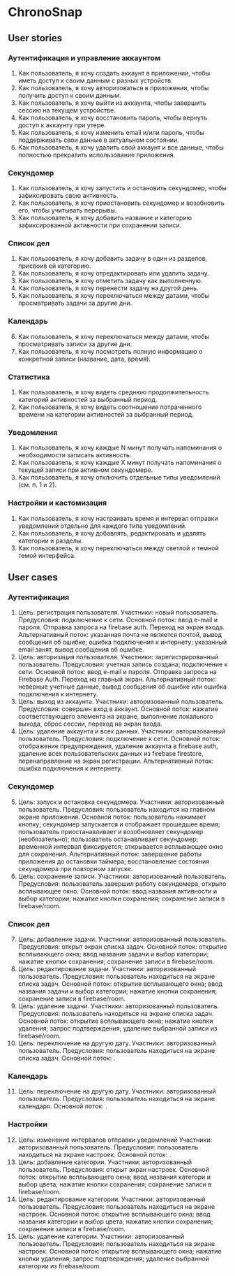 # ChronoSnap


## User stories

### Аутентификация и управление аккаунтом
1. Как пользователь, я хочу создать аккаунт в приложении, чтобы иметь доступ к своим данным с разных устройств.
2. Как пользователь, я хочу авторизоваться в приложении, чтобы получить доступ к своим данным.
3. Как пользователь, я хочу выйти из аккаунта, чтобы завершить сессию на текущем устройстве.
4. Как пользователь, я хочу восстановить пароль, чтобы вернуть доступ к аккаунту при утере.
5. Как пользователь, я хочу изменить email и/или пароль, чтобы поддерживать свои данные в актуальном состоянии.
6. Как пользователь, я хочу удалить свой аккаунт и все данные, чтобы полностью прекратить использование приложения.

### Секундомер
1. Как пользователь, я хочу запустить и остановить секундомер, чтобы зафиксировать свою активность.
2. Как пользователь, я хочу приостановить секундомер и возобновить его, чтобы учитывать перерывы.
3. Как пользователь, я хочу добавить название и категорию зафиксированной активности при сохранении записи.

### Список дел
1. Как пользователь, я хочу добавить задачу в один из разделов, присвоив ей категорию.
2. Как пользователь, я хочу отредактировать или удалить задачу.
3. Как пользователь, я хочу отметить задачу как выполненную.
4. Как пользователь, я хочу перенести задачу на другой день.
5. Как пользователь, я хочу переключаться между датами, чтобы просматривать задачи за другие дни.

### Календарь
6. Как пользователь, я хочу переключаться между датами, чтобы просматривать записи за другие дни.
7. Как пользователь, я хочу посмотреть полную информацию о конкретной записи (название, дата, время).

### Статистика
1. Как пользователь, я хочу видеть среднюю продолжительность  категорий активностей за выбранный период.
2. Как пользователь, я хочу видеть соотношение потраченного времени на категории активностей за выбранный период.

### Уведомления
1. Как пользователь, я хочу каждые N минут получать напоминания о необходимости записать активность.
2. Как пользователь, я хочу каждые X минут получать напоминания о текущей записи при активном секундомере.
3. Как пользователь, я хочу отключить отдельные типы уведомлений (см. п. 1 и 2).

### Настройки и кастомизация
1. Как пользователь, я хочу настраивать время и интервал отправки уведомлений отдельно для каждого типа уведомлений.
2. Как пользователь, я хочу добавлять, редактировать и удалять категории и разделы.
3. Как пользователь, я хочу переключаться между светлой и темной темой интерфейса.


## User cases

### Аутентификация
1. Цель: регистрация пользователя.
Участники: новый пользователь.
Предусловия: подключение к сети.
Основной поток: ввод e-mail и пароля. Отправка запроса на firebase auth. Переход на экран входа.
Альтернативный поток: указанная почта не является почтой, вывод сообщения об ошибке; ошибка подключения к интернету; указанный email занят, вывод сообщения об ошибке.
2. Цель: авторизация пользователя.
Участники: зарегистрированный пользователь.
Предусловия: учетная запись создана; подключение к сети.
Основной поток: ввод e-mail и пароля. Отправка запроса на Firebase Auth. Переход на главный экран.
Альтернативный поток: неверные учетные данные, вывод сообщения об ошибке или ошибка подключения к интернету.
3. Цель: выход из аккаунта.
Участники: авторизованный пользователь.
Предусловия: совершен вход в аккаунт.
Основной поток: нажатие соответствующего элемента на экране, выполнение локального выхода, сброс сессии, переход на экран входа.
4. Цель: удаление аккаунта и всех данных.
Участники: авторизованный пользователь.
Предусловия: подключение к сети.
Основной поток: отображение предупреждения, удаление аккаунта в firebase auth, удаление всех пользовательских данных из firebase firestore, перенаправление на экран регистрации.
Альтернативный поток: ошибка подключения к интернету.

### Секундомер
5. Цель: запуск и остановка секундомера.
Участники: авторизованный пользователь.
Предусловия: пользователь находится на главном экране приложения.
Основной поток: пользователь нажимает кнопку; секундомер запускается и отображает прошедшее время; пользователь приостанавливает и возобновляет секундомер (необязательно); пользователь останавливает секундомер; временной интервал фиксируется; открывается всплывающее окно для сохранения.
Альтернативный поток: завершение работы приложения до остановки таймера; восстановление состояния секундомера при повторном запуске.
6. Цель: сохранение записи.
Участники: авторизованный пользователь.
Предусловия: пользователь завершил работу секундомера, открыто всплывающее окно.
Основной поток: ввод названия активности и выбор категории; нажатие кнопки сохранения; сохранение записи в firebase/room.

### Список дел
7. Цель: добавление задачи.
Участники: авторизованный пользователь.
Предусловия: открыт экран списка задач.
Основной поток: открытие всплывающего окна; ввод названия задачи и выбор категории; нажатие кнопки сохранения; сохранение записи в firebase/room.
8. Цель: редактирование задачи.
Участники: авторизованный пользователь.
Предусловия: пользователь находиться на экране списка задач.
Основной поток: открытие всплывающего окна; ввод названия задачи и выбор категории; нажатие кнопки сохранения; сохранение записи в firebase/room.
9. Цель: удаление задачи.
Участники: авторизованный пользователь.
Предусловия: пользователь находиться на экране списка задач.
Основной поток: открытие всплывающего окна; нажатие кнопки удаления; запрос подтверждения; удаление выбранной записи из firebase/room.
10. Цель: переключение на другую дату.
Участники: авторизованный пользователь.
Предусловия: пользователь находиться на экране списка задач.
Основной поток: .

### Календарь
11. Цель: переключение на другую дату.
Участники: авторизованный пользователь.
Предусловия: пользователь находиться на экране календаря.
Основной поток: .

### Настройки
12. Цель: изменение интервалов отправки уведомлений
Участники: авторизованный пользователь.
Предусловия: пользователь находиться на экране настроек.
Основной поток: .
13. Цель: добавление категории.
Участники: авторизованный пользователь.
Предусловия: открыт экран настроек.
Основной поток: открытие всплывающего окна; ввод названия категори и выбор цвета; нажатие кнопки сохранения; сохранение записи в firebase/room.
14. Цель: редактирование категории.
Участники: авторизованный пользователь.
Предусловия: пользователь находиться на экране настроек.
Основной поток: открытие всплывающего окна; ввод названия категории и выбор цвета; нажатие кнопки сохранения; сохранение записи в firebase/room.
15. Цель: удаление категории.
Участники: авторизованный пользователь.
Предусловия: пользователь находиться на экране настроек.
Основной поток: открытие всплывающего окна; нажатие кнопки удаления; запрос подтверждения; удаление выбранной категории из firebase/room.

